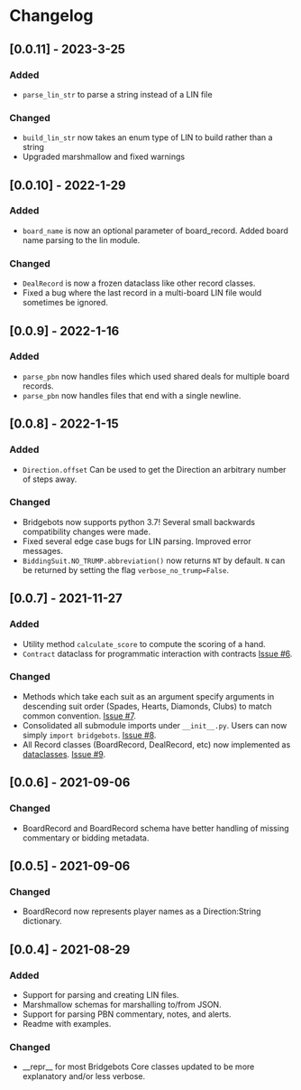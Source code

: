 # Changelog

## [0.0.11] - 2023-3-25
### Added
- `parse_lin_str` to parse a string instead of a LIN file
### Changed
- `build_lin_str` now takes an enum type of LIN to build rather than a string
- Upgraded marshmallow and fixed warnings

## [0.0.10] - 2022-1-29
### Added
- `board_name` is now an optional parameter of board_record. Added board name parsing to the lin module.
### Changed
- `DealRecord` is now a frozen dataclass like other record classes.
- Fixed a bug where the last record in a multi-board LIN file would sometimes be ignored.

## [0.0.9] - 2022-1-16
### Added
- `parse_pbn` now handles files which used shared deals for multiple board records.
- `parse_pbn` now handles files that end with a single newline.

## [0.0.8] - 2022-1-15
### Added
- `Direction.offset` Can be used to get the Direction an arbitrary number of steps away.
### Changed
- Bridgebots now supports python 3.7! Several small backwards compatibility changes were made.
- Fixed several edge case bugs for LIN parsing. Improved error messages.
- `BiddingSuit.NO_TRUMP.abbreviation()` now returns `NT` by default. `N` can be returned by setting the flag `verbose_no_trump=False`.

## [0.0.7] - 2021-11-27
### Added
- Utility method `calculate_score` to compute the scoring of a hand.
- `Contract` dataclass for programmatic interaction with contracts [Issue #6](https://github.com/forrestrice/bridge-bots/issues/6).
### Changed
- Methods which take each suit as an argument specify arguments in descending suit order (Spades, Hearts, Diamonds, Clubs) to match common convention. [Issue #7](https://github.com/forrestrice/bridge-bots/issues/7).
- Consolidated all submodule imports under `__init__.py`. Users can now simply `import bridgebots`. [Issue #8](https://github.com/forrestrice/bridge-bots/issues/8).
- All Record classes (BoardRecord, DealRecord, etc) now implemented as [dataclasses](https://docs.python.org/3/library/dataclasses.html). [Issue #9](https://github.com/forrestrice/bridge-bots/issues/9).


## [0.0.6] - 2021-09-06
### Changed
- BoardRecord and BoardRecord schema have better handling of missing commentary or bidding metadata.

## [0.0.5] - 2021-09-06
### Changed
- BoardRecord now represents player names as a Direction:String dictionary.

## [0.0.4] - 2021-08-29
### Added
- Support for parsing and creating LIN files.
- Marshmallow schemas for marshalling to/from JSON.
- Support for parsing PBN commentary, notes, and alerts.
- Readme with examples.

### Changed

- \_\_repr\_\_ for most Bridgebots Core classes updated to be more explanatory and/or less verbose.